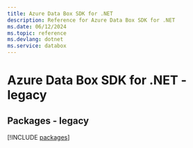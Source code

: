 ```yaml
---
title: Azure Data Box SDK for .NET
description: Reference for Azure Data Box SDK for .NET
ms.date: 06/12/2024
ms.topic: reference
ms.devlang: dotnet
ms.service: databox
---
```

# Azure Data Box SDK for .NET - legacy
## Packages - legacy
[!INCLUDE [packages](data-box-index.md)]